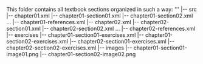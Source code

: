 This folder contains all textbook sections organized in such a way:
'''
    |-- src
        |-- chapter01.xml
        |-- chapter01-section01.xml
        |-- chapter01-section02.xml
            ...
        |-- chapter01-references.xml
        |-- chapter02.xml
        |-- chapter02-section01.xml
        |-- chapter02-section02.xml
            ...
        |-- chapter02-references.xml
        |-- exercises
            |-- chapter01-section01-exercises.xml
            |-- chapter01-section02-exercises.xml
            |-- chapter02-section01-exercises.xml
            |-- chapter02-section02-exercises.xml
        |-- images
            |-- chapter01-section01-image01.png
            |-- chapter01-section02-image02.png
        
